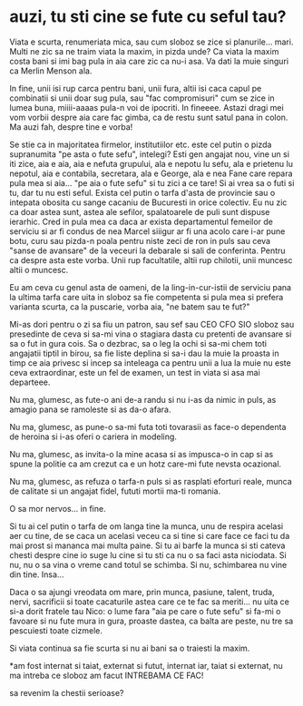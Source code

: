 # auzi, tu sti cine se fute cu seful tau?

Viata e scurta, renumeriata mica, sau cum sloboz se zice si planurile... mari. Multi ne zic sa ne traim viata la maxim, in pizda unde? Ca viata la maxim costa bani si imi bag pula in aia care zic ca nu-i asa. Va dati la muie singuri ca Merlin Menson ala.

In fine, unii isi rup carca pentru bani, unii fura, altii isi caca capul pe combinatii si unii doar sug pula, sau "fac compromisuri" cum se zice in lumea buna, miiii-aaaas pula-n voi de ipocriti. In fineeee. Astazi dragi mei vom vorbii despre aia care fac gimba, ca de restu sunt satul pana in colon. Ma auzi fah, despre tine e vorba!

Se stie ca in majoritatea firmelor, institutiilor etc. este cel putin o pizda supranumita "pe asta o fute sefu", intelegi? Esti gen angajat nou, vine un si iti zice, aia e aia, aia e nefuta grupului, ala e nepotu lu sefu, ala e prietenu lu nepotul, aia e contabila, secretara, ala e George, ala e nea Fane care repara pula mea si aia... "pe aia o fute sefu" si tu zici a ce tare! Si ai vrea sa o futi si tu, dar tu nu esti seful. Exista  cel putin o tarfa d'asta de provincie sau o intepata obosita cu sange cacaniu de Bucuresti in orice colectiv. Eu nu zic ca doar astea sunt, astea ale sefilor, spalatoarele de puli sunt dispuse ierarhic. Cred in pula mea ca daca ar exista departamentul femeilor de serviciu si ar fi condus de nea Marcel siiigur ar fi una acolo care i-ar pune botu, curu sau pizda-n poala pentru niste zeci de ron in puls sau ceva "sanse de avansare" de la veceuri la debarale si sali de conferinta. Pentru ca despre asta este vorba. Unii rup facultatile, altii rup chilotii, unii muncesc altii o muncesc.

Eu am ceva cu genul asta de oameni, de la ling-in-cur-istii de serviciu pana la ultima tarfa care uita in sloboz sa fie competenta si pula mea si prefera varianta scurta, ca la puscarie, vorba aia, "ne batem sau te fut?"

Mi-as dori pentru o zi sa fiu un patron, sau sef sau CEO CFO SIO sloboz sau presedinte de ceva si sa-mi vina o stagiara dasta cu pretenti de avansare si sa o fut in gura cois. Sa o dezbrac, sa o leg la ochi si sa-mi chem toti angajatii tiptil in birou, sa fie liste deplina si sa-i dau la muie la proasta in timp ce aia privesc si incep sa inteleaga ca pentru unii a lua la muie nu este ceva extraordinar, este un fel de examen, un test in viata si asa mai departeee.

Nu ma, glumesc, as fute-o ani de-a randu si nu i-as da nimic in puls, as amagio pana se ramoleste si as da-o afara.

Nu ma, glumesc, as pune-o sa-mi futa toti tovarasii as face-o dependenta de heroina si i-as oferi o cariera in modeling.

Nu ma, glumesc, as invita-o la mine acasa si as impusca-o in cap si as spune la politie ca am crezut ca e un hotz care-mi fute nevsta ocazional.

Nu ma, glumesc, as refuza o tarfa-n puls si as rasplati eforturi reale, munca de calitate si un angajat fidel, fututi mortii ma-ti romania.

O sa mor nervos... in fine.

Si tu ai cel putin o tarfa de om langa tine la munca, unu de respira acelasi aer cu tine, de se caca un acelasi veceu ca si tine si care face ce faci tu da mai prost si mananca mai multa paine. Si tu ai barfe la munca si sti cateva chesti despre cine io suge lu cine si tu sti ca nu o sa faci asta niciodata. Si nu, nu o sa vina o vreme cand totul se schimba. Si nu, schimbarea nu vine din tine. Insa...

Daca o sa ajungi vreodata om mare, prin munca, pasiune, talent, truda, nervi, sacrificii si toate cacaturile astea care ce te fac sa meriti... nu uita ce si-a dorit fratele tau Nico: o lume fara "aia pe care o fute sefu" si fa-mi o favoare si nu fute mura in gura, proaste dastea, ca balta are peste, nu tre sa pescuiesti toate cizmele.

Si viata continua sa fie scurta si nu ai bani sa o traiesti la maxim.

*am fost internat si taiat, externat si futut, internat iar, taiat si externat, nu ma intreba ce sloboz am facut INTREBAMA CE FAC!

sa revenim la chestii serioase?